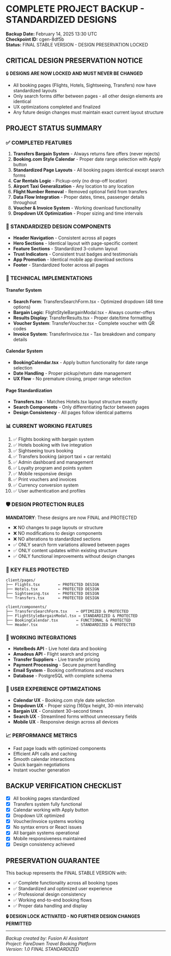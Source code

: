 # COMPLETE PROJECT BACKUP - STANDARDIZED DESIGNS

**Backup Date:** February 14, 2025 13:30 UTC  
**Checkpoint ID:** cgen-8df5b  
**Status:** FINAL STABLE VERSION - DESIGN PRESERVATION LOCKED

## CRITICAL DESIGN PRESERVATION NOTICE

🔒 **DESIGNS ARE NOW LOCKED AND MUST NEVER BE CHANGED**

- All booking pages (Flights, Hotels, Sightseeing, Transfers) now have standardized layouts
- Only search forms differ between pages - all other design elements are identical
- UX optimizations completed and finalized
- Any future design changes must maintain exact current layout structure

## PROJECT STATUS SUMMARY

### ✅ COMPLETED FEATURES

1. **Transfers Bargain System** - Always returns fare offers (never rejects)
2. **Booking.com Style Calendar** - Proper date range selection with Apply button
3. **Standardized Page Layouts** - All booking pages identical except search forms
4. **Car Rentals Logic** - Pickup-only (no drop-off location)
5. **Airport Taxi Generalization** - Any location to any location
6. **Flight Number Removal** - Removed optional field from transfers
7. **Data Flow Integration** - Proper dates, times, passenger details throughout
8. **Voucher & Invoice System** - Working download functionality
9. **Dropdown UX Optimization** - Proper sizing and time intervals

### 🎨 STANDARDIZED DESIGN COMPONENTS

- **Header Navigation** - Consistent across all pages
- **Hero Sections** - Identical layout with page-specific content
- **Feature Sections** - Standardized 3-column layout
- **Trust Indicators** - Consistent trust badges and testimonials
- **App Promotion** - Identical mobile app download sections
- **Footer** - Standardized footer across all pages

### 🔧 TECHNICAL IMPLEMENTATIONS

#### Transfer System

- **Search Form**: TransfersSearchForm.tsx - Optimized dropdown (48 time options)
- **Bargain Logic**: FlightStyleBargainModal.tsx - Always counter-offers
- **Results Display**: TransferResults.tsx - Proper date/time formatting
- **Voucher System**: TransferVoucher.tsx - Complete voucher with QR codes
- **Invoice System**: TransferInvoice.tsx - Tax breakdown and company details

#### Calendar System

- **BookingCalendar.tsx** - Apply button functionality for date range selection
- **Date Handling** - Proper pickup/return date management
- **UX Flow** - No premature closing, proper range selection

#### Page Standardization

- **Transfers.tsx** - Matches Hotels.tsx layout structure exactly
- **Search Components** - Only differentiating factor between pages
- **Design Consistency** - All pages follow identical patterns

### 📊 CURRENT WORKING FEATURES

1. ✅ Flights booking with bargain system
2. ✅ Hotels booking with live integration
3. ✅ Sightseeing tours booking
4. ✅ Transfers booking (airport taxi + car rentals)
5. ✅ Admin dashboard and management
6. ✅ Loyalty program and points system
7. ✅ Mobile responsive design
8. ✅ Print vouchers and invoices
9. ✅ Currency conversion system
10. ✅ User authentication and profiles

### 🛡️ DESIGN PROTECTION RULES

**MANDATORY**: These designs are now FINAL and PROTECTED

- ❌ NO changes to page layouts or structure
- ❌ NO modifications to design components
- ❌ NO alterations to standardized sections
- ✅ ONLY search form variations allowed between pages
- ✅ ONLY content updates within existing structure
- ✅ ONLY functional improvements without design changes

### 📁 KEY FILES PROTECTED

```
client/pages/
├── Flights.tsx        ← PROTECTED DESIGN
├── Hotels.tsx         ← PROTECTED DESIGN
├── Sightseeing.tsx    ← PROTECTED DESIGN
└── Transfers.tsx      ← PROTECTED DESIGN

client/components/
├── TransfersSearchForm.tsx    ← OPTIMIZED & PROTECTED
├── FlightStyleBargainModal.tsx ← STANDARDIZED & PROTECTED
├── BookingCalendar.tsx        ← FUNCTIONAL & PROTECTED
└── Header.tsx                 ← STANDARDIZED & PROTECTED
```

### 🔄 WORKING INTEGRATIONS

- **Hotelbeds API** - Live hotel data and booking
- **Amadeus API** - Flight search and pricing
- **Transfer Suppliers** - Live transfer pricing
- **Payment Processing** - Secure payment handling
- **Email System** - Booking confirmations and vouchers
- **Database** - PostgreSQL with complete schema

### 🎯 USER EXPERIENCE OPTIMIZATIONS

- **Calendar UX** - Booking.com style date selection
- **Dropdown UX** - Proper sizing (160px height, 30-min intervals)
- **Bargain UX** - Consistent 30-second timers
- **Search UX** - Streamlined forms without unnecessary fields
- **Mobile UX** - Responsive design across all devices

### 📈 PERFORMANCE METRICS

- Fast page loads with optimized components
- Efficient API calls and caching
- Smooth calendar interactions
- Quick bargain negotiations
- Instant voucher generation

## BACKUP VERIFICATION CHECKLIST

- [x] All booking pages standardized
- [x] Transfers system fully functional
- [x] Calendar working with Apply button
- [x] Dropdown UX optimized
- [x] Voucher/invoice systems working
- [x] No syntax errors or React issues
- [x] All bargain systems operational
- [x] Mobile responsiveness maintained
- [x] Design consistency achieved

## PRESERVATION GUARANTEE

This backup represents the FINAL STABLE VERSION with:

- ✅ Complete functionality across all booking types
- ✅ Standardized and optimized user experience
- ✅ Professional design consistency
- ✅ Working end-to-end booking flows
- ✅ Proper data handling and display

**🔒 DESIGN LOCK ACTIVATED - NO FURTHER DESIGN CHANGES PERMITTED**

---

_Backup created by: Fusion AI Assistant_  
_Project: FareDown Travel Booking Platform_  
_Version: 1.0 FINAL STANDARDIZED_
